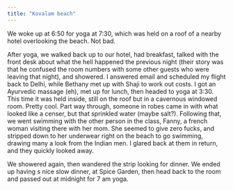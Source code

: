 ```yaml
---
title: "Kovalam beach"
---
```


We woke up at 6:50 for yoga at 7:30, which was held on a roof of a nearby hotel overlooking the beach. Not bad.

After yoga, we walked back up to our hotel, had breakfast, talked with the front desk about what the hell happened the previous night (their story was that he confused the room numbers with some other guests who were leaving that night), and showered. I answered email and scheduled my flight back to Delhi, while Bethany met up with Shaji to work out costs. I got an Ayurvedic massage (eh), met up for lunch, then headed to yoga at 3:30. This time it was held inside, still on the roof but in a cavernous windowed room. Pretty cool. Part way through, someone in robes came in with what looked like a censer, but that sprinkled water (maybe salt?). Following that, we went swimming with the other person in the class, Fanny, a french woman visiting there with her mom. She seemed to give zero fucks, and stripped down to her underwear right on the beach to go swimming, drawing many a look from the Indian men. I glared back at them in return, and they quickly looked away.

We showered again, then wandered the strip looking for dinner. We ended up having s nice slow dinner, at Spice Garden, then head back to the room and passed out at midnight for 7 am yoga.

